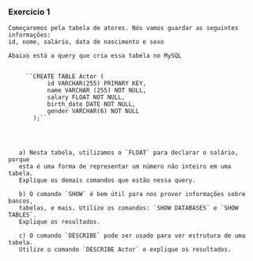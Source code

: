 ###   Exercício 1
    
    Começaremos pela tabela de atores. Nós vamos guardar as seguintes informações: 
    id, nome, salário, data de nascimento e sexo
    
    Abaixo está a query que cria essa tabela no MySQL
    

         ``CREATE TABLE Actor (
               id VARCHAR(255) PRIMARY KEY,
               name VARCHAR (255) NOT NULL,
               salary FLOAT NOT NULL,
               birth_date DATE NOT NULL,
               gender VARCHAR(6) NOT NULL
           );``

    
  

       a) Nesta tabela, utilizamos o `FLOAT` para declarar o salário, porque
       esta é uma forma de representar um número não inteiro em uma tabela. 
       Explique os demais comandos que estão nessa query.
       
       b) O comando `SHOW` é bem útil para nos prover informações sobre bancos, 
       tabelas, e mais. Utilize os comandos: `SHOW DATABASES` e `SHOW TABLES`. 
       Explique os resultados.
       
       c) O comando `DESCRIBE` pode ser usado para ver estrutura de uma tabela. 
       Utilize o comando `DESCRIBE Actor` e explique os resultados.
